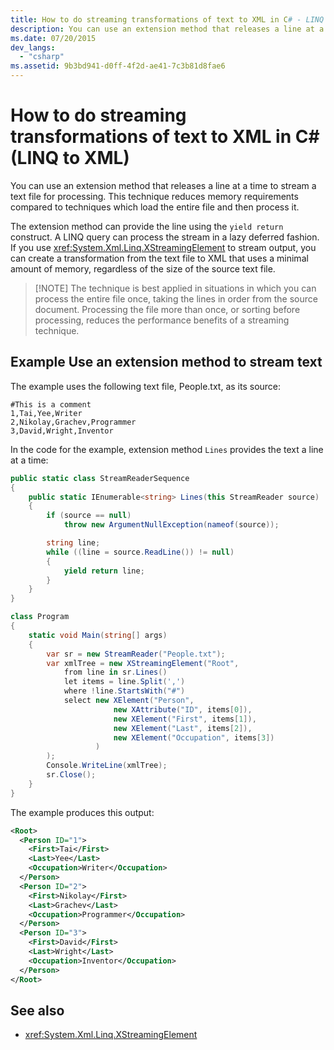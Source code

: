 ```yaml
---
title: How to do streaming transformations of text to XML in C# - LINQ to XML
description: You can use an extension method that releases a line at a time to stream a text file for processing. This technique reduces memory requirements compared to techniques which load the entire file and then process it.
ms.date: 07/20/2015
dev_langs:
  - "csharp"
ms.assetid: 9b3bd941-d0ff-4f2d-ae41-7c3b81d8fae6
---
```


# How to do streaming transformations of text to XML in C# (LINQ to XML)

You can use an extension method that releases a line at a time to stream a text file for processing. This technique reduces memory requirements compared to techniques which load the entire file and then process it.

The extension method can provide the line using the `yield return` construct. A LINQ query can process the stream in a lazy deferred fashion. If you use <xref:System.Xml.Linq.XStreamingElement> to stream output, you can create a transformation from the text file to XML that uses a minimal amount of memory, regardless of the size of the source text file.

> [!NOTE] The technique is best applied in situations in which you can process the entire file once, taking the lines in order from the source document. Processing the file more than once, or sorting before processing, reduces the performance benefits of a streaming technique.

## Example Use an extension method to stream text

The example uses the following text file, People.txt, as its source:

```text
#This is a comment
1,Tai,Yee,Writer
2,Nikolay,Grachev,Programmer
3,David,Wright,Inventor
```

In the code for the example, extension method `Lines` provides the text a line at a time:

```csharp
public static class StreamReaderSequence
{
    public static IEnumerable<string> Lines(this StreamReader source)
    {
        if (source == null)
            throw new ArgumentNullException(nameof(source));

        string line;
        while ((line = source.ReadLine()) != null)
        {
            yield return line;
        }
    }
}

class Program
{
    static void Main(string[] args)
    {
        var sr = new StreamReader("People.txt");
        var xmlTree = new XStreamingElement("Root",
            from line in sr.Lines()
            let items = line.Split(',')
            where !line.StartsWith("#")
            select new XElement("Person",
                       new XAttribute("ID", items[0]),
                       new XElement("First", items[1]),
                       new XElement("Last", items[2]),
                       new XElement("Occupation", items[3])
                   )
        );
        Console.WriteLine(xmlTree);
        sr.Close();
    }
}
```

The example produces this output:

```xml
<Root>
  <Person ID="1">
    <First>Tai</First>
    <Last>Yee</Last>
    <Occupation>Writer</Occupation>
  </Person>
  <Person ID="2">
    <First>Nikolay</First>
    <Last>Grachev</Last>
    <Occupation>Programmer</Occupation>
  </Person>
  <Person ID="3">
    <First>David</First>
    <Last>Wright</Last>
    <Occupation>Inventor</Occupation>
  </Person>
</Root>
```

## See also

- <xref:System.Xml.Linq.XStreamingElement>
